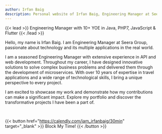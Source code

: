 ```yaml
---
author: Irfan Baig
description: Personal website of Irfan Baig, Engineering Manager at Seera Group
---
```


{{< lead >}}
Engineering Manager with 10+ YOE in Java, PHP7, JavaScript & Flutter
{{< /lead >}}

Hello, my name is Irfan Baig. I am Engineering Manager at Seera Group, passionate about technology and its multiple applications in the real world.

I am a seasoned Engineering Manager with extensive experience in API and web development. Throughout my career, I have designed innovative solutions to solve complex business problems and delivered them through the development of microservices. With over 10 years of expertise in travel applications and a wide range of technological skills, I bring a unique perspective to every project. 

I am excited to showcase my work and demonstrate how my contributions can make a significant impact. Explore my portfolio and discover the transformative projects I have been a part of.

<br>

{{< button href="https://calendly.com/iam_irfanbaig/30min" target="_blank" >}}
Block My Time!
{{< /button >}}